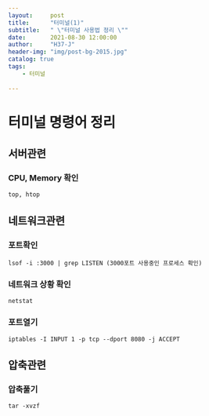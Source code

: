 ```yaml
---
layout:     post
title:      "터미널(1)"
subtitle:   " \"터미널 사용법 정리 \""
date:       2021-08-30 12:00:00
author:     "H37-J"
header-img: "img/post-bg-2015.jpg"
catalog: true
tags:
    - 터미널
    
---
```


# 터미널 명령어 정리

## 서버관련
### CPU, Memory 확인
```
top, htop
```

## 네트워크관련
### 포트확인
```
lsof -i :3000 | grep LISTEN (3000포트 사용중인 프로세스 확인)
``` 

### 네트워크 상황 확인
```
netstat
```

### 포트열기
```
iptables -I INPUT 1 -p tcp --dport 8080 -j ACCEPT
```

## 압축관련 
### 압축풀기
```
tar -xvzf
```








